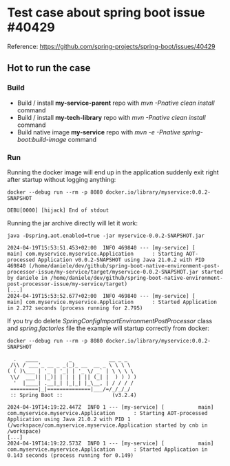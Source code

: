 # Test case about spring boot issue #40429

Reference: https://github.com/spring-projects/spring-boot/issues/40429

## Hot to run the case

### Build
* Build / install **my-service-parent** repo with *mvn  -Pnative clean install* command
* Build / install **my-tech-library** repo with *mvn  -Pnative clean install* command
* Build native image **my-service** repo with *mvn -e -Pnative spring-boot:build-image* command

### Run

Running the docker image will end up in the application suddenly exit right after startup without logging anything:
```
docker --debug run --rm -p 8080 docker.io/library/myservice:0.0.2-SNAPSHOT

DEBU[0000] [hijack] End of stdout
```

Running the jar archive directly will let it work:
```
java -Dspring.aot.enabled=true -jar myservice-0.0.2-SNAPSHOT.jar

2024-04-19T15:53:51.453+02:00  INFO 469840 --- [my-service] [           main] com.myservice.myservice.Application      : Starting AOT-processed Application v0.0.2-SNAPSHOT using Java 21.0.2 with PID 469840 (/home/daniele/dev/github/spring-boot-native-environment-post-processor-issue/my-service/target/myservice-0.0.2-SNAPSHOT.jar started by daniele in /home/daniele/dev/github/spring-boot-native-environment-post-processor-issue/my-service/target)
[...]
2024-04-19T15:53:52.677+02:00  INFO 469840 --- [my-service] [           main] com.myservice.myservice.Application      : Started Application in 2.272 seconds (process running for 2.795)
```

If you try do delete _SpringConfigImportEnvironmentPostProcessor_ class and _spring.factories_ file the example will startup correctly from docker:
```
docker --debug run --rm -p 8080 docker.io/library/myservice:0.0.2-SNAPSHOT

  .   ____          _            __ _ _
 /\\ / ___'_ __ _ _(_)_ __  __ _ \ \ \ \
( ( )\___ | '_ | '_| | '_ \/ _` | \ \ \ \
 \\/  ___)| |_)| | | | | || (_| |  ) ) ) )
  '  |____| .__|_| |_|_| |_\__, | / / / /
 =========|_|==============|___/=/_/_/_/
 :: Spring Boot ::                (v3.2.4)

2024-04-19T14:19:22.447Z  INFO 1 --- [my-service] [           main] com.myservice.myservice.Application      : Starting AOT-processed Application using Java 21.0.2 with PID 1 (/workspace/com.myservice.myservice.Application started by cnb in /workspace)
[...]
2024-04-19T14:19:22.573Z  INFO 1 --- [my-service] [           main] com.myservice.myservice.Application      : Started Application in 0.143 seconds (process running for 0.149)
```